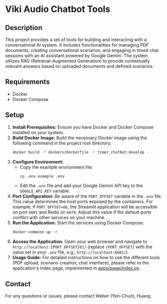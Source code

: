 # Viki Audio Chatbot Tools

## Description

This project provides a set of tools for building and interacting with a conversational AI system. It includes functionalities for managing PDF documents, creating conversational scenarios, and engaging in timed chat sessions with an AI assistant powered by Google Gemini. The system utilizes RAG (Retrieval-Augmented Generation) to provide contextually relevant answers based on uploaded documents and defined scenarios.

## Requirements

- Docker
- Docker Compose

## Setup

1.  **Install Prerequisites:** Ensure you have Docker and Docker Compose installed on your system.
2.  **Build Docker Image:** Build the necessary Docker image using the following command in the project root directory:
    ```sh
    docker build -f dockers/Dockerfile -t timer_chatbot:develop .
    ```
3.  **Configure Environment:**
    - Copy the example environment file:
      ```sh
      cp .env.example .env
      ```
    - Edit the `.env` file and add your Google Gemini API key to the `GOOGLE_API_KEY` variable.
4.  **Port Configuration:** Be aware of the `PORT_OFFSET` variable in the `.env` file. This value determines the host ports exposed by the containers. For example, if `PORT_OFFSET=66`, the Streamlit application will be accessible on port `6601` and Redis on `6679`. Adjust this value if the default ports conflict with other services on your machine.
5.  **Run the Application:** Start the services using Docker Compose:
    ```sh
    docker-compose up -d
    ```
6.  **Access the Application:** Open your web browser and navigate to `http://localhost:{PORT_OFFSET}01/` (replace `{PORT_OFFSET}` with the value set in your `.env` file, e.g., `http://localhost:6601/`).
7.  **Usage Guide:** For detailed instructions on how to use the different tools (PDF upload, scenario creation, chat interface), please refer to the application's index page, implemented in [apps/page/index.py](apps/page/index.py).

## Contact

For any questions or issues, please contact Weber (Yen-Chun), Huang.
